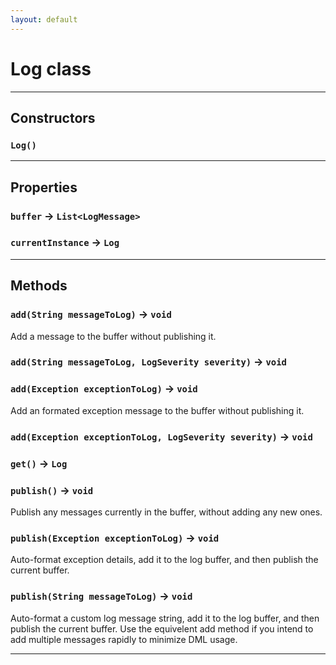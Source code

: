 ```yaml
---
layout: default
---
```

# Log class
---
## Constructors
### `Log()`
---
## Properties

### `buffer` → `List<LogMessage>`

### `currentInstance` → `Log`

---
## Methods
### `add(String messageToLog)` → `void`

 Add a message to the buffer without publishing it.

### `add(String messageToLog, LogSeverity severity)` → `void`
### `add(Exception exceptionToLog)` → `void`

 Add an formated exception message to the buffer without publishing it.

### `add(Exception exceptionToLog, LogSeverity severity)` → `void`
### `get()` → `Log`
### `publish()` → `void`

 Publish any messages currently in the buffer, without adding any new ones.

### `publish(Exception exceptionToLog)` → `void`

 Auto-format exception details, add it to the log buffer, and then publish the current buffer.

### `publish(String messageToLog)` → `void`

 Auto-format a custom log message string, add it to the log buffer, and then publish the current buffer. Use the equivelent add method if you intend to add multiple messages rapidly to minimize DML usage.

---
